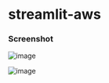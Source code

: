 # streamlit-aws

### Screenshot

![image](https://github.com/RohanRusta21/streamlit-aws/assets/110477025/bef61ccd-9556-4cc3-991a-86a7fde810e2)


![image](https://github.com/RohanRusta21/streamlit-aws/assets/110477025/61136f60-fe0d-4168-b41e-a2e9663800c3)



